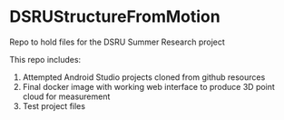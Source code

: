 # DSRUStructureFromMotion
Repo to hold files for the DSRU Summer Research project

This repo includes:

1) Attempted Android Studio projects cloned from github resources
2) Final docker image with working web interface to produce 3D point cloud for measurement
3) Test project files
